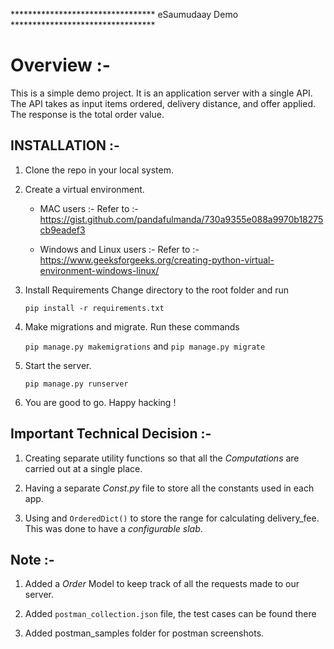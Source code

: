 ********************************* eSaumudaay Demo ********************************* 

# Overview :-
This is a simple demo project. It is an application server with a single API. The API takes as input items ordered, delivery distance, and offer applied. The response is the total order value.


## INSTALLATION :-
1. Clone the repo in your local system.

2. Create a virtual environment.
    - MAC users :-
        Refer to :- https://gist.github.com/pandafulmanda/730a9355e088a9970b18275cb9eadef3

    - Windows and Linux users :-
        Refer to :- https://www.geeksforgeeks.org/creating-python-virtual-environment-windows-linux/

3. Install Requirements
    Change directory to the root folder and run
    
    `pip install -r requirements.txt` 

4. Make migrations and migrate.
    Run these commands

    `pip manage.py makemigrations` and `pip manage.py migrate`

5. Start the server.

    `pip manage.py runserver`

6. You are good to go. Happy hacking !


## Important Technical Decision :-
1. Creating separate utility functions so that all the *Computations* are carried out at a single place.

2. Having a separate *Const.py* file to store all the constants used in each app.

3. Using and `OrderedDict()` to store the range for calculating delivery_fee. This was done to have a *configurable slab*.


## Note :- 
1. Added a *Order* Model to keep track of all the requests made to our server.

2. Added `postman_collection.json` file, the test cases can be found there

3. Added postman_samples folder for postman screenshots.